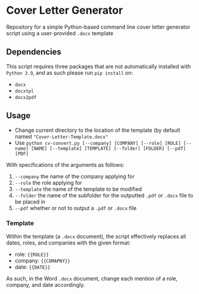 # Cover Letter Generator

Repository for a simple Python-based command line cover letter generator script using a user-provided `.docx` template

## Dependencies

This script requires three packages that are not automatically installed with `Python 3.9`, and as such please run `pip install` on:

- `docx`
- `docxtpl`
- `docx2pdf`

## Usage

 - Change current directory to the location of the template (by default named `"Cover-Letter-Template.docx"`
 - Use `python cv-convert.py [--company] [COMPANY] [--role] [ROLE] [--name] [NAME] [--template] [TEMPLATE] [--folder] [FOLDER] [--pdf] [PDF]`

With specifications of the arguments as follows:

1. `--company` the name of the company applying for
2. `--role` the role applying for
3. `--template` the name of the template to be modified
4. `--folder` the name of the subfolder for the outputted `.pdf` or `.docx` file to be placed in
5. `--pdf` whether or not to output a `.pdf` or `.docx` file

### Template

Within the template (a `.docx` document), the script effectively replaces all dates, roles, and companies with the given format:

- role: `{{ROLE}}`
- company: `{{COMAPNY}}`
- date: `{{DATE}}`

As such, in the Word `.docx` document, change each mention of a role, company, and date accordingly.
